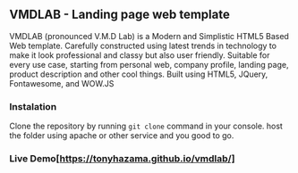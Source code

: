 ## VMDLAB - Landing page web template
VMDLAB (pronounced V.M.D Lab) is a Modern and Simplistic HTML5 Based Web template. Carefully constructed using latest trends in technology to make it look professional and classy but also user friendly. Suitable for every use case, starting from personal web, company profile, landing page, product description and other cool things.
Built using HTML5, JQuery, Fontawesome, and WOW.JS


### Instalation
 Clone the repository by running `git clone` command in your console.
 host the folder using apache or other service and you good to go.
 
 
### Live Demo[https://tonyhazama.github.io/vmdlab/]
